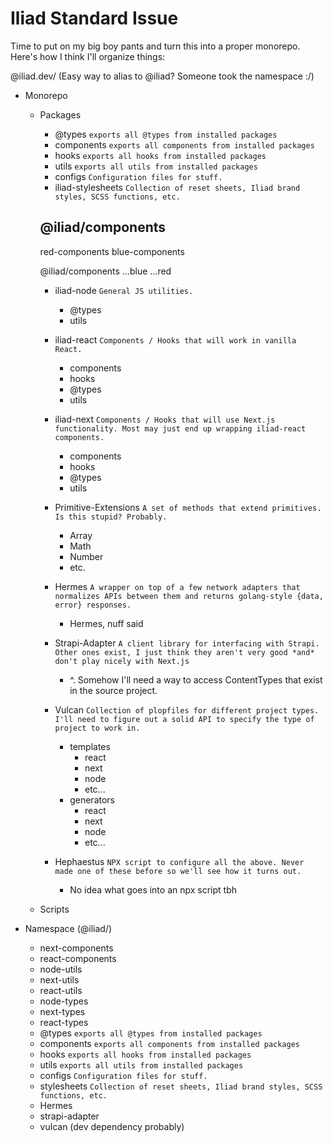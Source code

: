# Iliad Standard Issue

Time to put on my big boy pants and turn this into a proper monorepo. Here's how I think I'll organize things:

@iliad.dev/ (Easy way to alias to @iliad? Someone took the namespace :/)
- Monorepo
  - Packages
    <!-- These ones are just dynamic-ish exports that fit all /ns/p/<whatever> under the same export.  -->
    - @types `exports all @types from installed packages`
    - components `exports all components from installed packages`
    - hooks `exports all hooks from installed packages`
    - utils `exports all utils from installed packages`
    - configs `Configuration files for stuff.`
    - iliad-stylesheets `Collection of reset sheets, Iliad brand styles, SCSS functions, etc.`

    @iliad/components
      - 

    
    red-components
    blue-components

    @iliad/components
      ...blue
      ...red

    

    - iliad-node `General JS utilities.`
      - @types
      - utils

    - iliad-react `Components / Hooks that will work in vanilla React.`
      - components
      - hooks
      - @types
      - utils

    - iliad-next `Components / Hooks that will use Next.js functionality. Most may just end up wrapping iliad-react components.`
      - components
      - hooks
      - @types
      - utils
      
    - Primitive-Extensions `A set of methods that extend primitives. Is this stupid? Probably.`
      - Array
      - Math
      - Number
      - etc.
    - Hermes `A wrapper on top of a few network adapters that normalizes APIs between them and returns golang-style {data, error} responses.`
      - Hermes, nuff said
    - Strapi-Adapter `A client library for interfacing with Strapi. Other ones exist, I just think they aren't very good *and* don't play nicely with Next.js`
      - ^. Somehow I'll need a way to access ContentTypes that exist in the source project.
    - Vulcan `Collection of plopfiles for different project types. I'll need to figure out a solid API to specify the type of project to work in.`
      - templates
        - react
        - next
        - node
        - etc...
      - generators
        - react
        - next
        - node
        - etc...
    - Hephaestus `NPX script to configure all the above. Never made one of these before so we'll see how it turns out.`
      - No idea what goes into an npx script tbh
  - Scripts

- Namespace (@iliad/)
  - next-components
  - react-components
  - node-utils
  - next-utils
  - react-utils
  - node-types
  - next-types
  - react-types
  - @types `exports all @types from installed packages`
  - components `exports all components from installed packages`
  - hooks `exports all hooks from installed packages`
  - utils `exports all utils from installed packages`
  - configs `Configuration files for stuff.`
  - stylesheets `Collection of reset sheets, Iliad brand styles, SCSS functions, etc.`
  - Hermes
  - strapi-adapter
  - vulcan (dev dependency probably)
